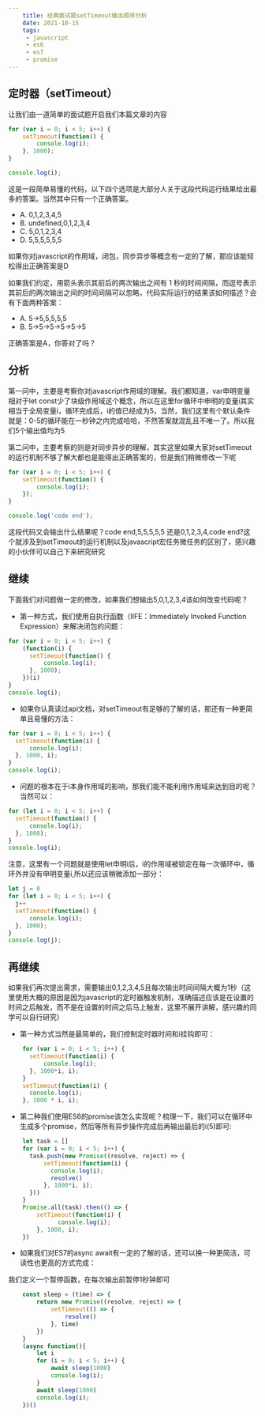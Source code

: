 ```yaml
---
    title: 经典面试题setTimeout输出顺序分析
    date: 2021-10-15
    tags:
     - javascript
     - es6
     - es7
     - promise
---
```


<Boxx/>

## 定时器（setTimeout）

让我们由一道简单的面试题开启我们本篇文章的内容


```javascript
for (var i = 0; i < 5; i++) {
    setTimeout(function() {
        console.log(i);
    }, 1000);
}

console.log(i);
```

这是一段简单易懂的代码，以下四个选项是大部分人关于这段代码运行结果给出最多的答案。当然其中只有一个正确答案。

- A. 0,1,2,3,4,5
- B. undefined,0,1,2,3,4
- C. 5,0,1,2,3,4
- D. 5,5,5,5,5,5

如果你对javascript的作用域，闭包，同步异步等概念有一定的了解，那应该能轻松得出正确答案是D

如果我们约定，用箭头表示其前后的两次输出之间有 1 秒的时间间隔，而逗号表示其前后的两次输出之间的时间间隔可以忽略，代码实际运行的结果该如何描述？会有下面两种答案：

- A. 5->5,5,5,5,5
- B. 5->5->5->5->5->5

正确答案是A，你答对了吗？

## 分析

第一问中，主要是考察你对javascript作用域的理解。我们都知道，var申明变量相对于let const少了块级作用域这个概念，所以在这里for循环中申明的变量i其实相当于全局变量i，循环完成后，i的值已经成为5，当然，我们这里有个默认条件就是：0-5的循环能在一秒钟之内完成哈哈，不然答案就混乱且不唯一了。所以我们5个输出值均为5

第二问中，主要考察的则是对同步异步的理解，其实这里如果大家对setTimeout的运行机制不够了解大都也是能得出正确答案的，但是我们稍微修改一下呢

```javascript
for (var i = 0; i < 5; i++) {
    setTimeout(function() {
        console.log(i);
    });
}

console.log('code end');
```

这段代码又会输出什么结果呢？code end,5,5,5,5,5 还是0,1,2,3,4,code end?这个就涉及到setTimeout的运行机制以及javascript宏任务微任务的区别了，感兴趣的小伙伴可以自己下来研究研究

## 继续 

下面我们对问题做一定的修改，如果我们想输出5,0,1,2,3,4该如何改变代码呢？

- 第一种方式，我们使用自执行函数（IIFE：Immediately Invoked Function Expression）来解决闭包的问题：

```javascript
for (var i = 0; i < 5; i++) {
    (function(i) {
      setTimeout(function() {
          console.log(i);
      }, 1000);
    })(i)
}
console.log(i);
```

- 如果你认真读过api文档，对setTimeout有足够的了解的话，那还有一种更简单且易懂的方法：

```javascript
for (var i = 0; i < 5; i++) {
  setTimeout(function(i) {
      console.log(i);
  }, 1000, i);
}
console.log(i);
```

- 问题的根本在于i本身作用域的影响，那我们能不能利用作用域来达到目的呢？当然可以：

```javascript
for (let i = 0; i < 5; i++) {
  setTimeout(function() {
      console.log(i);
  }, 1000);
}
console.log(i);
```

注意，这里有一个问题就是使用let申明i后，i的作用域被锁定在每一次循环中，循环外并没有申明变量i,所以还应该稍微添加一部分：

```javascript
let j = 0
for (let i = 0; i < 5; i++) {
  j++
  setTimeout(function() {
      console.log(i);
  }, 1000);
}
console.log(j);
```

## 再继续

如果我们再次提出需求，需要输出0,1,2,3,4,5且每次输出时间间隔大概为1秒（这里使用大概的原因是因为javascript的定时器触发机制，准确描述应该是在设置的时间之后触发，而不是在设置的时间之后马上触发，这里不展开讲解，感兴趣的同学可以自行研究）

- 第一种方式当然是最简单的，我们控制定时器时间和i挂钩即可：

```javascript
    for (var i = 0; i < 5; i++) {
      setTimeout(function(i) {
          console.log(i);
      }, 1000*i, i);
    }
    setTimeout(function(i) {
      console.log(i);
    }, 1000 * i, i);
```

- 第二种我们使用ES6的promise该怎么实现呢？梳理一下，我们可以在循环中生成多个promise，然后等所有异步操作完成后再输出最后的i(5)即可:

```javascript
    let task = []
    for (var i = 0; i < 5; i++) {
      task.push(new Promise((resolve, reject) => {
          setTimeout(function(i) {
            console.log(i);
            resolve()
          }, 1000*i, i);
      }))
    }
    Promise.all(task).then(() => {
        setTimeout(function(i) {
              console.log(i);
        }, 1000, i);
    })
```
- 如果我们对ES7的async await有一定的了解的话，还可以换一种更简洁，可读性也更高的方式完成：

我们定义一个暂停函数，在每次输出前暂停1秒钟即可

```javascript
    const sleep = (time) => {
        return new Promise((resolve, reject) => {
            setTimeout(() => {
                resolve()
            }, time)
        })
    }
    (async function(){
        let i
        for (i = 0; i < 5; i++) {
            await sleep(1000)
            console.log(i);
        }
        await sleep(1000)
        console.log(i);
    })()
```
